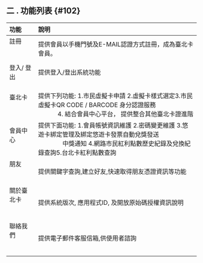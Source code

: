 ## **二 . 功能列表** {#102}

| 功能 | 說明 |
| :--- | :---|
| 註冊                               |提供會員以手機門號及E-MAIL認證方式註冊，成為臺北卡會員。|
| 登入\/ 登出                        |提供登入/登出系統功能                                                                                 |
| 臺北卡                             |提供下列功能: 1.市民虛擬卡申請 2.虛擬卡樣式選定3.市民虛擬卡QR CODE / BARCODE 身分認證服務                                   4. 結合會員中心平台， 提供整合其他臺北卡證進階|
| 會員中心                           |提供下面功能: 1.會員帳號資訊維護 2.密碼變更維護 3.悠遊卡綁定管理及綁定悠遊卡發票自動兌獎發送                                    中獎通知 4.網路市民紅利點數歷史紀錄及兌換紀錄查詢5.台北卡紅利點數查詢|
| 朋友                              |提供關鍵字查詢,建立好友,快速取得朋友憑證資訊等功能   |
|關於臺北卡                          |提供系統版次, 應用程式ID, 及開放原始碼授權資訊說明  |
|聯絡我們                            |提供電子郵件客服信箱,供使用者諮詢   |
